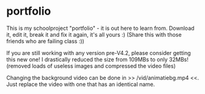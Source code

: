 # portfolio

This is my schoolproject "portfolio" - it is out here to learn from. Download it, edit it, break it and fix it again, it's all yours :)
(Share this with those friends who are failing class :))

If you are still working with any version pre-V4.2, please consider getting this new one!
I drastically reduced the size from 109MBs to only 32MBs!
(removed loads of useless images and compressed the video files)

Changing the background video can be done in >> /vid/animatiebg.mp4 <<.
Just replace the video with one that has an identical name.
